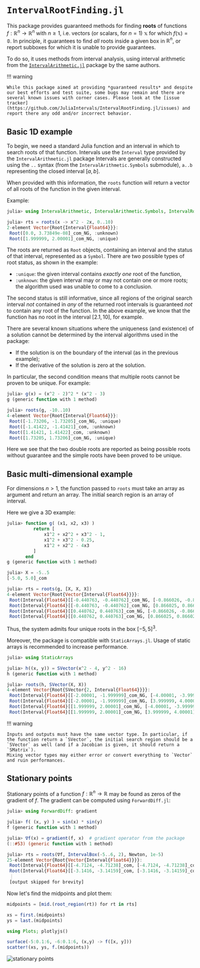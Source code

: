 # `IntervalRootFinding.jl`

This package provides guaranteed methods for finding **roots** of functions $f: \mathbb{R}^n \to \mathbb{R}^n$ with $n \ge 1$, i.e. vectors (or scalars, for $n=1$) $\mathbb{x}$ for which $f(\mathbb{x}) = \mathbb{0}$. In principle, it guarantees to find *all* roots inside a given box in $\mathbb{R}^n$, or report subboxes for which it is unable to provide guarantees.

To do so, it uses methods from interval analysis, using interval arithmetic from the [`IntervalArithmetic.jl`](https://github.com/JuliaIntervals/IntervalArithmetic.jl) package by the same authors.

!!! warning

    While this package aimed at providing *guaranteed results* and despite our best efforts and test suite, some bugs may remain and there are several known issues with corner cases. Please look at the [issue tracker](https://github.com/JuliaIntervals/IntervalRootFinding.jl/issues) and report there any odd and/or incorrect behavior.

## Basic 1D example

To begin, we need a standard Julia function and an interval in which to search roots of that function. Intervals use the `Interval` type provided by the `IntervalArithmetic.jl` package
Intervals are generally constructed using the `..` syntax (from the `IntervalArithmetic.Symbols` submodule),
`a..b` representing the closed interval $[a, b]$.

When provided with this information, the `roots` function will return a vector of all roots of the function in the given interval.

Example:

```jl
julia> using IntervalArithmetic, IntervalArithmetic.Symbols, IntervalRootFinding

julia> rts = roots(x -> x^2 - 2x, 0..10)
2-element Vector{Root{Interval{Float64}}}:
 Root([0.0, 3.73849e-08]_com_NG, :unknown)
 Root([1.999999, 2.00001]_com_NG, :unique)
```

The roots are returned as `Root` objects, containing an interval and the status of that interval, represented as a `Symbol`. There are two possible types of root status, as shown in the example:
  - `:unique`: the given interval contains *exactly one* root of the function,
  - `:unknown`: the given interval may or may not contain one or more roots; the algorithm used was unable to come to a conclusion.

The second status is still informative, since all regions of the original search interval *not* contained in *any* of the returned root intervals is guaranteed *not* to contain any root of the function. In the above example, we know that the function has no root in the interval $[2.1, 10]$, for example.

There are several known situations where the uniqueness (and existence) of a solution cannot be determined by the interval algorithms used in the package:
  - If the solution is on the boundary of the interval (as in the previous example);
  - If the derivative of the solution is zero at the solution.

In particular, the second condition means that multiple roots cannot be proven to be unique. For example:

```jl
julia> g(x) = (x^2 - 2)^2 * (x^2 - 3)
g (generic function with 1 method)

julia> roots(g, -10..10)
4-element Vector{Root{Interval{Float64}}}:
 Root([-1.73206, -1.73205]_com_NG, :unique)
 Root([-1.41422, -1.41421]_com, :unknown)  
 Root([1.41421, 1.41422]_com, :unknown)    
 Root([1.73205, 1.73206]_com_NG, :unique)  
```

Here we see that the two double roots are reported as being possible roots without guarantee and the simple roots have been proved to be unique.


## Basic multi-dimensional example

For dimensions $n > 1$, the function passed to `roots` must take an array as
argument and return an array.
The initial search region is an array of interval.

Here we give a 3D example:

```jl
julia> function g( (x1, x2, x3) )
          return [
              x1^2 + x2^2 + x3^2 - 1,
              x1^2 + x3^2 - 0.25,
              x1^2 + x2^2 - 4x3
          ]
       end
g (generic function with 1 method)

julia> X = -5..5
[-5.0, 5.0]_com

julia> rts = roots(g, [X, X, X])
4-element Vector{Root{Vector{Interval{Float64}}}}:
 Root(Interval{Float64}[[-0.440763, -0.440762]_com_NG, [-0.866026, -0.866025]_com_NG, [0.236067, 0.236069]_com_NG], :unique)
 Root(Interval{Float64}[[-0.440763, -0.440762]_com_NG, [0.866025, 0.866026]_com_NG, [0.236067, 0.236069]_com_NG], :unique)
 Root(Interval{Float64}[[0.440762, 0.440763]_com_NG, [-0.866026, -0.866025]_com_NG, [0.236067, 0.236069]_com_NG], :unique)
 Root(Interval{Float64}[[0.440762, 0.440763]_com_NG, [0.866025, 0.866026]_com_NG, [0.236067, 0.236069]_com_NG], :unique)
```

Thus, the system admits four unique roots in the box $[-5, 5]^3$.

Moreover, the package is compatible with `StaticArrays.jl`.
Usage of static arrays is recommended to increase performance.
```jl
julia> using StaticArrays

julia> h((x, y)) = SVector(x^2 - 4, y^2 - 16)
h (generic function with 1 method)

julia> roots(h, SVector(X, X))
4-element Vector{Root{SVector{2, Interval{Float64}}}}:
 Root(Interval{Float64}[[-2.00001, -1.999999]_com_NG, [-4.00001, -3.999999]_com_NG], :unique)
 Root(Interval{Float64}[[-2.00001, -1.999999]_com_NG, [3.999999, 4.00001]_com_NG], :unique)
 Root(Interval{Float64}[[1.999999, 2.00001]_com_NG, [-4.00001, -3.999999]_com_NG], :unique)
 Root(Interval{Float64}[[1.999999, 2.00001]_com_NG, [3.999999, 4.00001]_com_NG], :unique)
```

!!! warning

    Inputs and outputs must have the same vector type. In particular, if the function return a `SVector`, the initial search region should be a `SVector` as well (and if a Jacobian is given, it should return a `SMatrix`).
    Mixing vector types may either error or convert everything to `Vector` and ruin performances.

## Stationary points

Stationary points of a function $f:\mathbb{R}^n \to \mathbb{R}$ may be found as zeros of the gradient of $f$.
The gradient can be computed using `ForwardDiff.jl`:

```jl
julia> using ForwardDiff: gradient

julia> f( (x, y) ) = sin(x) * sin(y)
f (generic function with 1 method)

julia> ∇f(x) = gradient(f, x)  # gradient operator from the package
(::#53) (generic function with 1 method)

julia> rts = roots(∇f, IntervalBox(-5..6, 2), Newton, 1e-5)
25-element Vector{Root{Vector{Interval{Float64}}}}:
 Root(Interval{Float64}[[-4.7124, -4.71238]_com, [-4.7124, -4.71238]_com], :unique)
 Root(Interval{Float64}[[-3.1416, -3.14159]_com, [-3.1416, -3.14159]_com], :unique)
 ⋮
 [output skipped for brevity]
```

Now let's find the midpoints and plot them:

```jl
midpoints = [mid.(root_region(rt)) for rt in rts]

xs = first.(midpoints)
ys = last.(midpoints)

using Plots; plotlyjs()

surface(-5:0.1:6, -6:0.1:6, (x,y) -> f([x, y]))
scatter!(xs, ys, f.(midpoints))
```

![stationary points](stationary_points.png)
